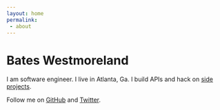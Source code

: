 ```yaml
---
layout: home
permalink:
 - about
---
```

Bates Westmoreland
===  
I am software engineer. I live in Atlanta, Ga. I build APIs and hack on [side projects](/projects).  

Follow me on [GitHub](https://github.com/rbwestmoreland) and [Twitter](https://twitter.com/rbwestmoreland).